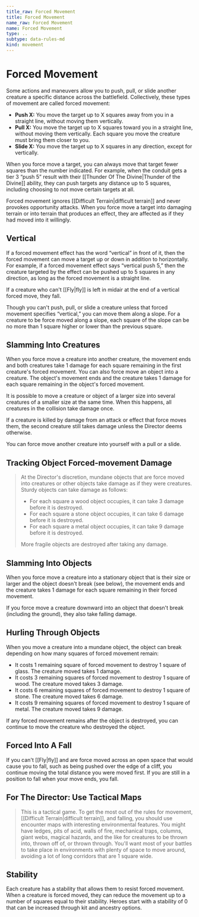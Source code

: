 ```yaml
---
title_raw: Forced Movement
title: Forced Movement
name_raw: Forced Movement
name: Forced Movement
type: ..
subtype: data-rules-md
kind: movement
---
```


# Forced Movement

Some actions and maneuvers allow you to push, pull, or slide another creature a specific distance across the battlefield. Collectively, these types of movement are called forced movement:

- **Push X:** You move the target up to X squares away from you in a straight line, without moving them vertically.
- **Pull X:** You move the target up to X squares toward you in a straight line, without moving them vertically. Each square you move the creature must bring them closer to you.
- **Slide X:** You move the target up to X squares in any direction, except for vertically.

When you force move a target, you can always move that target fewer squares than the number indicated. For example, when the conduit gets a tier 3 “push 5” result with their [[Thunder Of The Divine|Thunder of the Divine]] ability, they can push targets any distance up to 5 squares, including choosing to not move certain targets at all.

Forced movement ignores [[Difficult Terrain|difficult terrain]] and never provokes opportunity attacks. When you force move a target into damaging terrain or into terrain that produces an effect, they are affected as if they had moved into it willingly.

## Vertical

If a forced movement effect has the word “vertical” in front of it, then the forced movement can move a target up or down in addition to horizontally. For example, if a forced movement effect says “vertical push 5,” then the creature targeted by the effect can be pushed up to 5 squares in any direction, as long as the forced movement is a straight line.

If a creature who can't [[Fly|fly]] is left in midair at the end of a vertical forced move, they fall.

Though you can't push, pull, or slide a creature unless that forced movement specifies “vertical,” you can move them along a slope. For a creature to be force moved along a slope, each square of the slope can be no more than 1 square higher or lower than the previous square.

## Slamming Into Creatures

When you force move a creature into another creature, the movement ends and both creatures take 1 damage for each square remaining in the first creature's forced movement. You can also force move an object into a creature. The object's movement ends and the creature takes 1 damage for each square remaining in the object's forced movement.

It is possible to move a creature or object of a larger size into several creatures of a smaller size at the same time. When this happens, all creatures in the collision take damage once.

If a creature is killed by damage from an attack or effect that force moves them, the second creature still takes damage unless the Director deems otherwise.

You can force move another creature into yourself with a pull or a slide.

## Tracking Object Forced-movement Damage

> At the Director's discretion, mundane objects that are force moved into creatures or other objects take damage as if they were creatures. Sturdy objects can take damage as follows:
>
> - For each square a wood object occupies, it can take 3 damage before it is destroyed.
> - For each square a stone object occupies, it can take 6 damage before it is destroyed.
> - For each square a metal object occupies, it can take 9 damage before it is destroyed.
>
> More fragile objects are destroyed after taking any damage.

## Slamming Into Objects

When you force move a creature into a stationary object that is their size or larger and the object doesn't break (see below), the movement ends and the creature takes 1 damage for each square remaining in their forced movement.

If you force move a creature downward into an object that doesn't break (including the ground), they also take falling damage.

## Hurling Through Objects

When you move a creature into a mundane object, the object can break depending on how many squares of forced movement remain:

- It costs 1 remaining square of forced movement to destroy 1 square of glass. The creature moved takes 1 damage.
- It costs 3 remaining squares of forced movement to destroy 1 square of wood. The creature moved takes 3 damage.
- It costs 6 remaining squares of forced movement to destroy 1 square of stone. The creature moved takes 6 damage.
- It costs 9 remaining squares of forced movement to destroy 1 square of metal. The creature moved takes 9 damage.

If any forced movement remains after the object is destroyed, you can continue to move the creature who destroyed the object.

## Forced Into A Fall

If you can't [[Fly|fly]] and are force moved across an open space that would cause you to fall, such as being pushed over the edge of a cliff, you continue moving the total distance you were moved first. If you are still in a position to fall when your move ends, you fall.

## For The Director: Use Tactical Maps

> This is a tactical game. To get the most out of the rules for movement, [[Difficult Terrain|difficult terrain]], and falling, you should use encounter maps with interesting environmental features. You might have ledges, pits of acid, walls of fire, mechanical traps, columns, giant webs, magical hazards, and the like for creatures to be thrown into, thrown off of, or thrown through. You'll want most of your battles to take place in environments with plenty of space to move around, avoiding a lot of long corridors that are 1 square wide.

## Stability

Each creature has a stability that allows them to resist forced movement. When a creature is forced moved, they can reduce the movement up to a number of squares equal to their stability. Heroes start with a stability of 0 that can be increased through kit and ancestry options.
